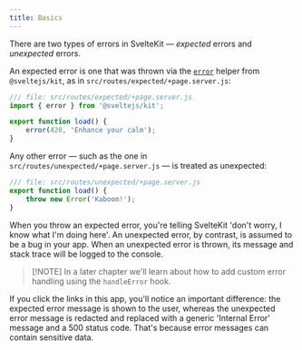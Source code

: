 ```yaml
---
title: Basics
---
```


There are two types of errors in SvelteKit — _expected_ errors and _unexpected_ errors.

An expected error is one that was thrown via the [`error`](/docs/kit/modules#sveltejs-kit-error) helper from `@sveltejs/kit`, as in `src/routes/expected/+page.server.js`:

```js
/// file: src/routes/expected/+page.server.js
import { error } from '@sveltejs/kit';

export function load() {
	error(420, 'Enhance your calm');
}
```

Any other error — such as the one in `src/routes/unexpected/+page.server.js` — is treated as unexpected:

```js
/// file: src/routes/unexpected/+page.server.js
export function load() {
	throw new Error('Kaboom!');
}
```

When you throw an expected error, you're telling SvelteKit 'don't worry, I know what I'm doing here'. An unexpected error, by contrast, is assumed to be a bug in your app. When an unexpected error is thrown, its message and stack trace will be logged to the console.

> [!NOTE] In a later chapter we'll learn about how to add custom error handling using the `handleError` hook.

If you click the links in this app, you'll notice an important difference: the expected error message is shown to the user, whereas the unexpected error message is redacted and replaced with a generic 'Internal Error' message and a 500 status code. That's because error messages can contain sensitive data.
